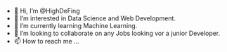 - 👋 Hi, I’m @HighDeFing
- 👀 I’m interested in Data Science and Web Development. 
- 🌱 I’m currently learning Machine Learning.
- 💞️ I’m looking to collaborate on any Jobs looking vor a junior Developer. 
- 📫 How to reach me ...

<!---
HighDeFing/HighDeFing is a ✨ special ✨ repository because its `README.md` (this file) appears on your GitHub profile.
You can click the Preview link to take a look at your changes.
--->

